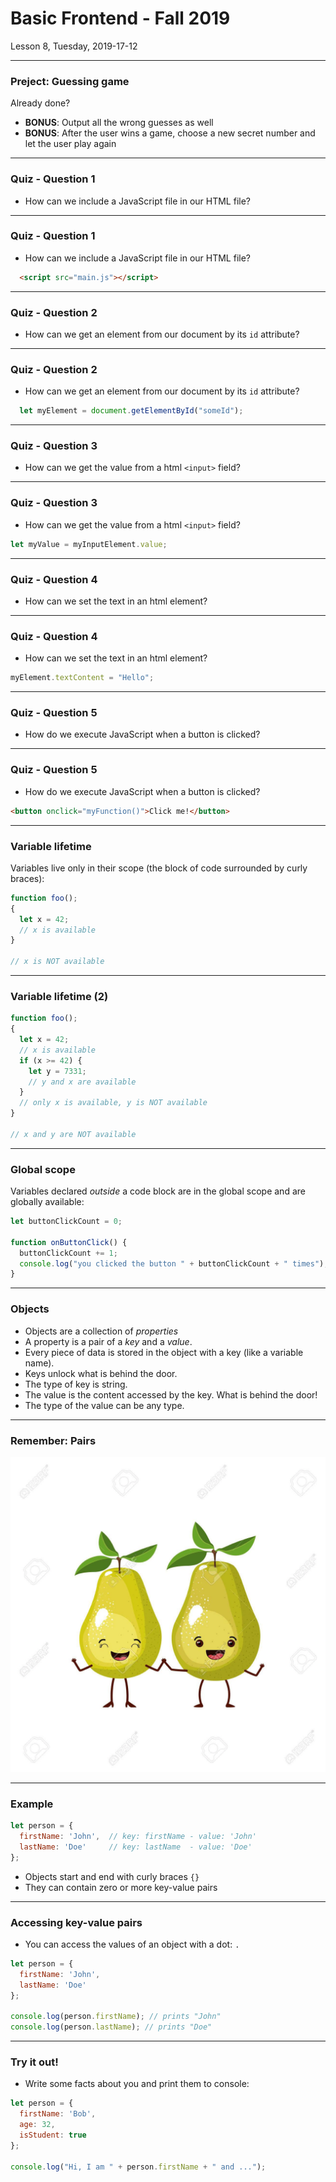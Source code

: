 <!-- .slide: id="lesson8" -->

# Basic Frontend - Fall 2019

Lesson 8, Tuesday, 2019-17-12

---

### Preject: Guessing game

Already done?

* **BONUS**: Output all the wrong guesses as well
* **BONUS**: After the user wins a game, choose a new secret number and let the user play again

---

### Quiz - Question 1

* How can we include a JavaScript file in our HTML file?

---

### Quiz - Question 1

* How can we include a JavaScript file in our HTML file?

```html
  <script src="main.js"></script>
```

---

### Quiz - Question 2

* How can we get an element from our document by its `id` attribute?

---

### Quiz - Question 2

* How can we get an element from our document by its `id` attribute?

```js
  let myElement = document.getElementById("someId");
```

---

### Quiz - Question 3

* How can we get the value from a html `<input>` field?

---

### Quiz - Question 3

* How can we get the value from a html `<input>` field?

```js
let myValue = myInputElement.value;
```

---

### Quiz - Question 4

* How can we set the text in an html element?

---

### Quiz - Question 4

* How can we set the text in an html element?

```js
myElement.textContent = "Hello";
```

---

### Quiz - Question 5

* How do we execute JavaScript when a button is clicked?

---

### Quiz - Question 5

* How do we execute JavaScript when a button is clicked?

```html
<button onclick="myFunction()">Click me!</button>
```

---

### Variable lifetime

Variables live only in their scope (the block of code surrounded by curly braces):

```js
function foo();
{
  let x = 42;
  // x is available
}

// x is NOT available
```

---

### Variable lifetime (2)

```js
function foo();
{
  let x = 42;
  // x is available
  if (x >= 42) {
    let y = 7331;
    // y and x are available
  }
  // only x is available, y is NOT available
}

// x and y are NOT available
```

---

### Global scope

Variables declared _outside_ a code block are in the global scope and are globally available:

```js
let buttonClickCount = 0;

function onButtonClick() {
  buttonClickCount += 1;
  console.log("you clicked the button " + buttonClickCount + " times");
}
```

---

### Objects

* Objects are a collection of *properties*
* A property is a pair of a *key* and a *value*.
* Every piece of data is stored in the object with a key (like a variable name).
* Keys unlock what is behind the door.
* The type of key is string.
* The value is the content accessed by the key. What is behind the door!
* The type of the value can be any type.

---

### Remember: Pairs

![Pears](images/pears.png) <!-- .element height="600px" width="600px" style="display: block; margin: 0 auto" -->

---

### Example

```js
let person = {
  firstName: 'John',  // key: firstName - value: 'John'
  lastName: 'Doe'     // key: lastName  - value: 'Doe'
};
```

* Objects start and end with curly braces `{}`
* They can contain zero or more key-value pairs

---

### Accessing key-value pairs

* You can access the values of an object with a dot: `.`

```js
let person = {
  firstName: 'John',
  lastName: 'Doe'
};

console.log(person.firstName); // prints "John"
console.log(person.lastName); // prints "Doe"
```

---

### Try it out!

* Write some facts about you and print them to console:

```js
let person = {
  firstName: 'Bob',
  age: 32,
  isStudent: true
};

console.log("Hi, I am " + person.firstName + " and ...");
```

